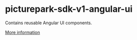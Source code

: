 # picturepark-sdk-v1-angular-ui

Contains reusable Angular UI components.

[More information](https://github.com/Picturepark/Picturepark.SDK.TypeScript/blob/master/docs/picturepark-sdk-v1-angular-ui/README.md)
